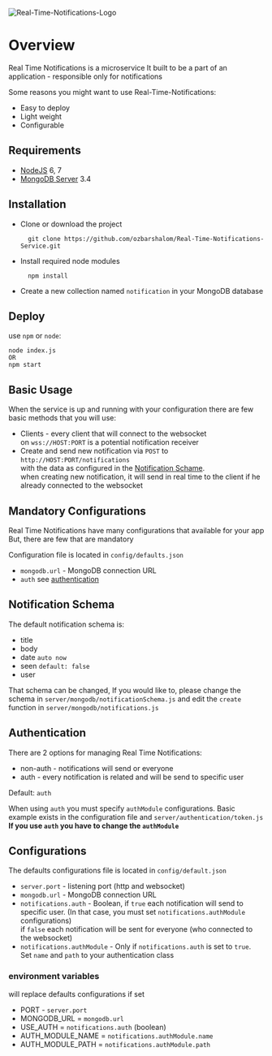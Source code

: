 ![Real-Time-Notifications-Logo](https://cloud.githubusercontent.com/assets/12782508/26573221/99fd8eb8-4525-11e7-8ffb-6e93c6c80561.jpg)

# Overview
Real Time Notifications is a microservice
It built to be a part of an application - responsible only for notifications

Some reasons you might want to use Real-Time-Notifications:
* Easy to deploy
* Light weight
* Configurable


## Requirements
* [NodeJS](https://nodejs.org/en/download/) 6, 7
* [MongoDB Server](https://www.mongodb.com/download-center) 3.4

## Installation

* Clone or download the project
   
        git clone https://github.com/ozbarshalom/Real-Time-Notifications-Service.git

* Install required node modules

        npm install
    
* Create a new collection named `notification` in your MongoDB database
    
## Deploy

use `npm` or `node`:

    node index.js
    OR
    npm start
    
## Basic Usage

When the service is up and running with your configuration there are few basic methods that you will use:
* Clients - every client that will connect to the websocket <br>
on `wss://HOST:PORT` is a potential notification receiver
* Create and send new notification via `POST` to `http://HOST:PORT/notifications` <br>
with the data as configured in the [Notification Schame](#notification-schema). <br>
when creating new notification, it will send in real time to the client if he already connected to the websocket

## Mandatory Configurations

Real Time Notifications have many configurations that available for your app
But, there are few that are mandatory

Configuration file is located in `config/defaults.json`

* `mongodb.url` - MongoDB connection URL
* `auth` see [authentication](#authentication)

## Notification Schema

The default notification schema is:
* title
* body
* date `auto now`
* seen `default: false`
* user

That schema can be changed,
If you would like to, please change the schema in `server/mongodb/notificationSchema.js` and edit the `create` function in `server/mongodb/notifications.js`

## Authentication
There are 2 options for managing Real Time Notifications:
* non-auth - notifications will send or everyone
* auth - every notification is related and will be send to specific user

Default: `auth`

When using `auth` you must specify `authModule` configurations.
Basic example exists in the configuration file and `server/authentication/token.js`
<br><b> If you use `auth` you have to change the `authModule` </b>

## Configurations

The defaults configurations file is located in `config/default.json`

* `server.port` - listening port (http and websocket) <br>
* `mongodb.url` - MongoDB connection URL
* `notifications.auth` - Boolean, if `true` each notification will send to specific user. (In that case, you must set `notifications.authModule` configurations) <br>
if `false` each notification will be sent for everyone (who connected to the websocket)
* `notifications.authModule` - Only if `notifications.auth` is set to `true`. <br>
Set `name` and `path` to your authentication class

### environment variables
will replace defaults configurations if set

* PORT - `server.port`
* MONGODB_URL = `mongodb.url`
* USE_AUTH = `notifications.auth` (boolean)
* AUTH_MODULE_NAME = `notifications.authModule.name`
* AUTH_MODULE_PATH = `notifications.authModule.path`